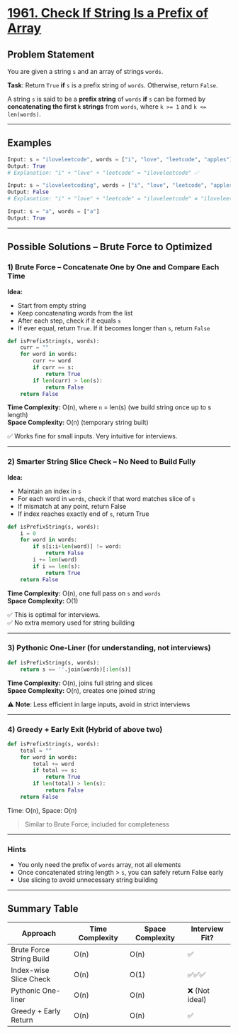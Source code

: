 # [1961. Check If String Is a Prefix of Array](https://leetcode.com/problems/check-if-string-is-a-prefix-of-array/)

## Problem Statement
You are given a string `s` and an array of strings `words`.

**Task**: Return `True` **if** `s` is a prefix string of `words`. Otherwise, return `False`.

A string `s` is said to be a **prefix string** of `words` **if** `s` can be formed by **concatenating the first `k` strings** from `words`, where `k >= 1` and `k <= len(words)`.

---

## Examples

```python
Input: s = "iloveleetcode", words = ["i", "love", "leetcode", "apples"]
Output: True
# Explanation: "i" + "love" + "leetcode" = "iloveleetcode" ✅
```

```python
Input: s = "iloveleetcoding", words = ["i", "love", "leetcode", "apples"]
Output: False
# Explanation: "i" + "love" + "leetcode" = "iloveleetcode" ≠ "iloveleetcoding"
```

```python
Input: s = "a", words = ["a"]
Output: True
```

---

## Possible Solutions – Brute Force to Optimized

### 1) Brute Force – Concatenate One by One and Compare Each Time

**Idea:**
- Start from empty string
- Keep concatenating words from the list
- After each step, check if it equals `s`
- If ever equal, return `True`. If it becomes longer than `s`, return `False`

```python
def isPrefixString(s, words):
    curr = ""
    for word in words:
        curr += word
        if curr == s:
            return True
        if len(curr) > len(s):
            return False
    return False
```

**Time Complexity:** O(n), where `n` = len(s) (we build string once up to s length)  
**Space Complexity:** O(n) (temporary string built)

✅ Works fine for small inputs. Very intuitive for interviews.

---

### 2) Smarter String Slice Check – No Need to Build Fully

**Idea:**
- Maintain an index in `s`
- For each word in `words`, check if that word matches slice of `s`
- If mismatch at any point, return False
- If index reaches exactly end of `s`, return True

```python
def isPrefixString(s, words):
    i = 0
    for word in words:
        if s[i:i+len(word)] != word:
            return False
        i += len(word)
        if i == len(s):
            return True
    return False
```

**Time Complexity:** O(n), one full pass on `s` and `words`  
**Space Complexity:** O(1)  

✅ This is optimal for interviews.  
✅ No extra memory used for string building

---

### 3) Pythonic One-Liner (for understanding, not interviews)

```python
def isPrefixString(s, words):
    return s == ''.join(words)[:len(s)]
```

**Time Complexity:** O(n), joins full string and slices  
**Space Complexity:** O(n), creates one joined string  

⚠️ **Note**: Less efficient in large inputs, avoid in strict interviews

---

### 4) Greedy + Early Exit (Hybrid of above two)

```python
def isPrefixString(s, words):
    total = ""
    for word in words:
        total += word
        if total == s:
            return True
        if len(total) > len(s):
            return False
    return False
```

Time: O(n), Space: O(n)  
> Similar to Brute Force; included for completeness

---

### Hints
- You only need the prefix of `words` array, not all elements
- Once concatenated string length > `s`, you can safely return False early
- Use slicing to avoid unnecessary string building

---

## Summary Table

| Approach                          | Time Complexity | Space Complexity | Interview Fit? |
|----------------------------------|------------------|-------------------|----------------|
| Brute Force String Build         | O(n)             | O(n)              | ✅              |
| Index-wise Slice Check           | O(n)             | O(1)              | ✅✅✅           |
| Pythonic One-liner               | O(n)             | O(n)              | ❌ (Not ideal)  |
| Greedy + Early Return            | O(n)             | O(n)              | ✅              |

